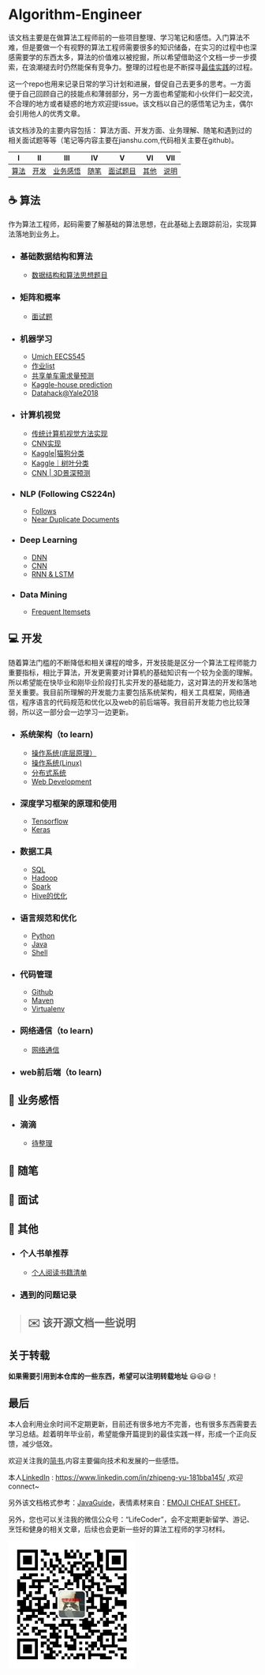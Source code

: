 # Algorithm-Engineer

该文档主要是在做算法工程师前的一些项目整理、学习笔记和感悟。入门算法不难，但是要做一个有视野的算法工程师需要很多的知识储备，在实习的过程中也深感需要学的东西太多，算法的价值难以被挖掘，所以希望借助这个文档一步一步摸索，在浪潮褪去时仍然能保有竞争力。整理的过程也是不断探寻[最佳实践](https://www.jianshu.com/p/2d626beafa03)的过程。

这一个repo也用来记录日常的学习计划和进展，督促自己去更多的思考。一方面便于自己回顾自己的技能点和薄弱部分，另一方面也希望能和小伙伴们一起交流，不合理的地方或者疑惑的地方欢迎提issue。该文档以自己的感悟笔记为主，偶尔会引用他人的优秀文章。

该文档涉及的主要内容包括： 算法方面、开发方面、业务理解、随笔和遇到过的相关面试题等等（笔记等内容主要在jianshu.com,代码相关主要在github)。


| Ⅰ  | Ⅱ | Ⅲ | Ⅳ | Ⅴ | Ⅵ | Ⅶ |
| :--------: | :----------: | :-----------: | :---------: | :---------: | :---------:| :---------: |
| [算法](#coffee-Java)  |  [开发](#computer-开发技能)|[业务感悟](#book-业务感悟) | [随笔](#iphone-随笔)| [面试题目](#punch-面试必备)| [其他](#art-其他)| [说明](#envelope-该开源文档一些说明)|

## :coffee: 算法
作为算法工程师，起码需要了解基础的算法思想，在此基础上去跟踪前沿，实现算法落地到业务上。

-   ### 基础数据结构和算法
    - [数据结构和算法思想题目](https://github.com/SeanCsc/Data-Structure-and-Algorithm/blob/master/README.md)
    
-   ### 矩阵和概率
    - [面试题]()    
-   ### 机器学习
    - [Umich EECS545](https://github.com/SeanCsc/umich-eecs545-lectures/blob/master/README.md)
    - [作业list](https://github.com/SeanCsc/EECS545-CEE501/blob/master/README.md)
    - [共享单车需求量预测](https://github.com/SeanCsc/shared-bike-demand-prediction/blob/master/README.md) 
    - [Kaggle-house prediction](https://github.com/SeanCsc/House-prediction/blob/master/README.md)    
    - [Datahack@Yale2018](https://github.com/SeanCsc/DataHack-Yale-2018)   
    
-  ### 计算机视觉
   - [传统计算机视觉方法实现](https://github.com/SeanCsc/Computer-vision)
   - [CNN实现](https://github.com/SeanCsc/Computer-vision/tree/master/CNN%20implementation)
   - [Kaggle|猫狗分类](https://github.com/SeanCsc/Kaggle-Cats-vs-Dogs)
   - [Kaggle｜树叶分类](https://github.com/SeanCsc/Leaf_classification)
   - [CNN | 3D景深预测]()


-  ### NLP (Following CS224n)
   - [Follows](https://github.com/SeanCsc/nlp_course)
   - [Near Duplicate Documents]()
   
- ### Deep Learning
   - [DNN]()
   - [CNN]() 
   - [RNN & LSTM]() 
   
- ### Data Mining
   - [Frequent Itemsets]()

## :computer: 开发
随着算法门槛的不断降低和相关课程的增多，开发技能是区分一个算法工程师能力重要指标，相比于算法，开发更需要对计算机的基础知识有一个较为全面的理解。所以希望能在快毕业和刚毕业阶段打扎实开发的基础能力，这对算法的开发和落地至关重要。我目前所理解的开发能力主要包括系统架构，相关工具框架，网络通信，程序语言的代码规范和优化以及web的前后端等。我目前开发能力也比较薄弱，所以这一部分会一边学习一边更新。
-  ### 系统架构（to learn)
   - [操作系统(底层原理）]()
   - [操作系统(Linux)]()
   - [分布式系统]()
   - [Web Development](https://github.com/SeanCsc/485-Web-Systems)
   
-  ### 深度学习框架的原理和使用
   - [Tensorflow]()
   - [Keras]()
   
-  ### 数据工具
   - [SQL]()
   - [Hadoop]()
   - [Spark]()
   - [Hive的优化](https://www.jianshu.com/p/7198782c291b)
   
-  ### 语言规范和优化
   - [Python]()
   - [Java]()
   - [Shell]()   
   
-  ### 代码管理
   - [Github](https://www.jianshu.com/p/efd5b0c24337)
   - [Maven]()
   - [Virtualenv]()   
   
-  ### 网络通信（to learn)
   - [网络通信]()
   
-  ### web前后端（to learn)


## :book: 业务感悟

- ### 滴滴
  - [待整理]()


## :iphone: 随笔

## :punch: 面试

    
## :art: 其他  

- ### 个人书单推荐
    - [个人阅读书籍清单](https://github.com/Snailclimb/Java-Guide/blob/master/其他/个人阅读书籍清单.md)  

- ### 遇到的问题记录
 

> ## :envelope: 该开源文档一些说明

## 关于转载

**如果需要引用到本仓库的一些东西，希望可以注明转载地址**
:smiley::smiley::smiley:！

## 最后

本人会利用业余时间不定期更新，目前还有很多地方不完善，也有很多东西需要去学习总结。趁着明年毕业前，希望能像开篇提到的最佳实践一样，形成一个正向反馈，减少低效。

欢迎关注我的[简书](https://www.jianshu.com/u/e557a6d13070),内容主要偏向技术和发展的一些感悟。

本人[LinkedIn](https://www.linkedin.com/in/zhipeng-yu-181bba145/) : https://www.linkedin.com/in/zhipeng-yu-181bba145/ ,欢迎connect~

另外该文档格式参考：[JavaGuide](https://github.com/Snailclimb/JavaGuide/blob/master/README.md)，表情素材来自：[EMOJI CHEAT SHEET](https://www.webpagefx.com/tools/emoji-cheat-sheet/)。

另外，您也可以关注我的微信公众号：“LifeCoder”，会不定期更新留学、游记、烹饪和健身的相关文章，后续也会更新一些好的算法工程师的学习材料。

![](https://github.com/SeanCsc/Algorithm-Engineer/blob/master/pictures/qrcode_for_gh_6e5f88ff8319_258.jpg)

